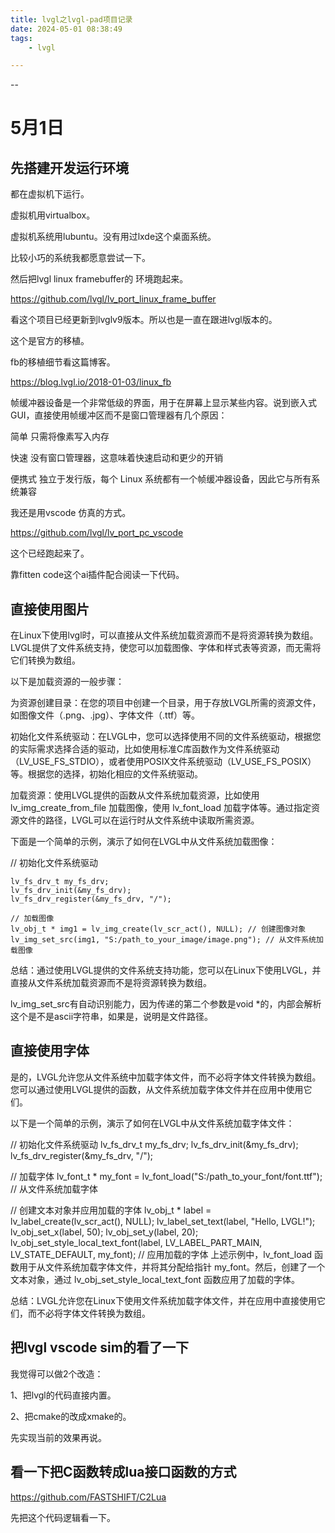 ```yaml
---
title: lvgl之lvgl-pad项目记录
date: 2024-05-01 08:38:49
tags:
	- lvgl

---
```


--

# 5月1日

## 先搭建开发运行环境

都在虚拟机下运行。

虚拟机用virtualbox。

虚拟机系统用lubuntu。没有用过lxde这个桌面系统。

比较小巧的系统我都愿意尝试一下。



然后把lvgl linux framebuffer的 环境跑起来。

https://github.com/lvgl/lv_port_linux_frame_buffer

看这个项目已经更新到lvglv9版本。所以也是一直在跟进lvgl版本的。

这个是官方的移植。

fb的移植细节看这篇博客。

https://blog.lvgl.io/2018-01-03/linux_fb

帧缓冲器设备是一个非常低级的界面，用于在屏幕上显示某些内容。说到嵌入式 GUI，直接使用帧缓冲区而不是窗口管理器有几个原因：

简单 只需将像素写入内存

快速 没有窗口管理器，这意味着快速启动和更少的开销

便携式 独立于发行版，每个 Linux 系统都有一个帧缓冲器设备，因此它与所有系统兼容

我还是用vscode 仿真的方式。

https://github.com/lvgl/lv_port_pc_vscode

这个已经跑起来了。

靠fitten code这个ai插件配合阅读一下代码。

## 直接使用图片

在Linux下使用lvgl时，可以直接从文件系统加载资源而不是将资源转换为数组。LVGL提供了文件系统支持，使您可以加载图像、字体和样式表等资源，而无需将它们转换为数组。

以下是加载资源的一般步骤：

为资源创建目录：在您的项目中创建一个目录，用于存放LVGL所需的资源文件，如图像文件（.png、.jpg）、字体文件（.ttf）等。

初始化文件系统驱动：在LVGL中，您可以选择使用不同的文件系统驱动，根据您的实际需求选择合适的驱动，比如使用标准C库函数作为文件系统驱动（LV_USE_FS_STDIO），或者使用POSIX文件系统驱动（LV_USE_FS_POSIX）等。根据您的选择，初始化相应的文件系统驱动。

加载资源：使用LVGL提供的函数从文件系统加载资源，比如使用 lv_img_create_from_file 加载图像，使用 lv_font_load 加载字体等。通过指定资源文件的路径，LVGL可以在运行时从文件系统中读取所需资源。

下面是一个简单的示例，演示了如何在LVGL中从文件系统加载图像：

// 初始化文件系统驱动

```
lv_fs_drv_t my_fs_drv;
lv_fs_drv_init(&my_fs_drv);
lv_fs_drv_register(&my_fs_drv, "/");
```

```
// 加载图像
lv_obj_t * img1 = lv_img_create(lv_scr_act(), NULL); // 创建图像对象
lv_img_set_src(img1, "S:/path_to_your_image/image.png"); // 从文件系统加载图像
```


总结：通过使用LVGL提供的文件系统支持功能，您可以在Linux下使用LVGL，并直接从文件系统加载资源而不是将资源转换为数组。

lv_img_set_src有自动识别能力，因为传递的第二个参数是void *的，内部会解析这个是不是ascii字符串，如果是，说明是文件路径。

## 直接使用字体

是的，LVGL允许您从文件系统中加载字体文件，而不必将字体文件转换为数组。您可以通过使用LVGL提供的函数，从文件系统加载字体文件并在应用中使用它们。

以下是一个简单的示例，演示了如何在LVGL中从文件系统加载字体文件：

// 初始化文件系统驱动
lv_fs_drv_t my_fs_drv;
lv_fs_drv_init(&my_fs_drv);
lv_fs_drv_register(&my_fs_drv, "/");

// 加载字体
lv_font_t * my_font = lv_font_load("S:/path_to_your_font/font.ttf"); // 从文件系统加载字体

// 创建文本对象并应用加载的字体
lv_obj_t * label = lv_label_create(lv_scr_act(), NULL);
lv_label_set_text(label, "Hello, LVGL!");
lv_obj_set_x(label, 50);
lv_obj_set_y(label, 20);
lv_obj_set_style_local_text_font(label, LV_LABEL_PART_MAIN, LV_STATE_DEFAULT, my_font); // 应用加载的字体
上述示例中，lv_font_load 函数用于从文件系统加载字体文件，并将其分配给指针 my_font。然后，创建了一个文本对象，通过 lv_obj_set_style_local_text_font 函数应用了加载的字体。

总结：LVGL允许您在Linux下使用文件系统加载字体文件，并在应用中直接使用它们，而不必将字体文件转换为数组。

## 把lvgl vscode sim的看了一下

我觉得可以做2个改造：

1、把lvgl的代码直接内置。

2、把cmake的改成xmake的。

先实现当前的效果再说。

## 看一下把C函数转成lua接口函数的方式

https://github.com/FASTSHIFT/C2Lua

先把这个代码逻辑看一下。

